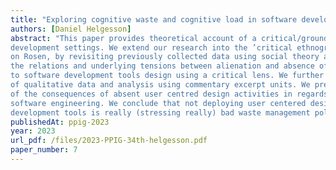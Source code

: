 ```yaml
---
title: "Exploring cognitive waste and cognitive load in software development - a grounded theory"
authors: [Daniel Helgesson]
abstract: "This paper provides theoretical account of a critical/grounded theory study in industrial software engineering/
development settings. We extend our research into the ’critical ethnography’ domain, drawing
on Rosen, by revisiting previously collected data using social theory as a theoretical filter. We explore
the relations and underlying tensions between alienation and absence of user centered design in regards
to software development tools design using a critical lens. We further experiment with representation
of qualitative data and analysis using commentary excerpt units. We present a grounded theory account
of the consequences of absent user centred design activities in regards to digital tools in industrial
software engineering. We conclude that not deploying user centered design when developing software
development tools is really (stressing really) bad waste management policy for a multitude of reasons."
publishedAt: ppig-2023
year: 2023
url_pdf: /files/2023-PPIG-34th-helgesson.pdf
paper_number: 7
---
```

